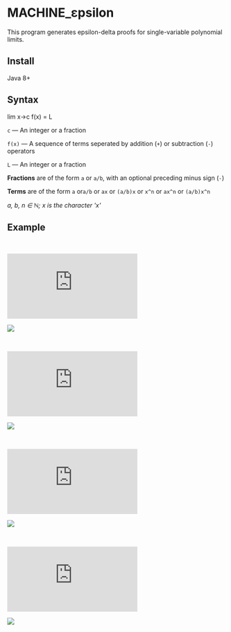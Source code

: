# MACHINE_εpsilon
This program generates epsilon-delta proofs for single-variable polynomial limits.

## Install
Java 8+

## Syntax

lim x→c f(x) = L

`c` — An integer or a fraction 

`f(x)` — A sequence of terms seperated by addition (`+`) or subtraction (`-`) operators

`L` — An integer or a fraction

**Fractions** are of the form `a` or `a/b`, with an optional preceding minus sign (`-`)

**Terms** are of the form `a` or`a/b` or `ax` or `(a/b)x` or `x^n` or `ax^n`  or `(a/b)x^n`

*a, b, n ∈ ℕ; x is the character 'x'*

## Example

&nbsp;

![](https://latex.codecogs.com/png.latex?%5Cdpi%7B200%7D%20%5Clim_%7Bx%20%5Cto%20%5Cfrac23%7D%5Cleft%5B6x-%5Cfrac12%5Cright%5D%3D%5Cfrac72)

![](http://cubeupload.com/im/c3476613/linear.png)

&nbsp;

![](https://latex.codecogs.com/png.latex?%5Cdpi%7B200%7D%20%5Clim_%7Bx%20%5Cto%202%7D%5Cleft%5B3x%5E2-2x-3%5Cright%5D%3D5)

![](http://cubeupload.com/im/c3476613/quadratic.png)

&nbsp;

![](https://latex.codecogs.com/png.latex?%5Cdpi%7B200%7D%20%5Clim_%7Bx%20%5Cto%20-%5Cfrac%7B32%7D%7B56%7D%7D%20%5Cfrac%7B73%7D%7B62%7D%20%3D%20%5Cfrac%7B73%7D%7B62%7D)

![](http://cubeupload.com/im/c3476613/constant.png)

&nbsp;

![](https://latex.codecogs.com/png.latex?%5Cdpi%7B200%7D%20%5Clim_%7Bx%20%5Cto%20-5%7D%5Cleft%5B%5Cfrac%7B1%7D%7B20%7Dx%5E3-%5Cfrac34x%5E2&plus;2x%5Cright%5D%3D%5Cfrac72)

![](http://cubeupload.com/im/c3476613/quadratic.png)
